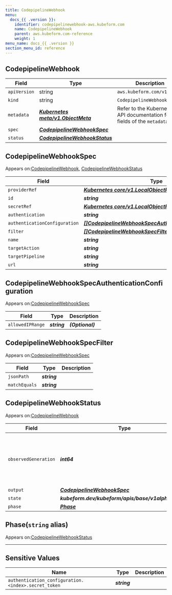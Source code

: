 ```yaml
---
title: CodepipelineWebhook
menu:
  docs_{{ .version }}:
    identifier: codepipelinewebhook-aws.kubeform.com
    name: CodepipelineWebhook
    parent: aws.kubeform.com-reference
    weight: 1
menu_name: docs_{{ .version }}
section_menu_id: reference
---
```


## CodepipelineWebhook
| Field | Type | Description |
| ------ | ----- | ----------- |
| `apiVersion` | string | `aws.kubeform.com/v1alpha1` |
|    `kind` | string | `CodepipelineWebhook` |
| `metadata` | ***[Kubernetes meta/v1.ObjectMeta](https://kubernetes.io/docs/reference/generated/kubernetes-api/v1.13/#objectmeta-v1-meta)***|Refer to the Kubernetes API documentation for the fields of the `metadata` field.|
| `spec` | ***[CodepipelineWebhookSpec](#codepipelinewebhookspec)***||
| `status` | ***[CodepipelineWebhookStatus](#codepipelinewebhookstatus)***||
## CodepipelineWebhookSpec

Appears on:[CodepipelineWebhook](#codepipelinewebhook), [CodepipelineWebhookStatus](#codepipelinewebhookstatus)

| Field | Type | Description |
| ------ | ----- | ----------- |
| `providerRef` | ***[Kubernetes core/v1.LocalObjectReference](https://kubernetes.io/docs/reference/generated/kubernetes-api/v1.13/#localobjectreference-v1-core)***||
| `id` | ***string***||
| `secretRef` | ***[Kubernetes core/v1.LocalObjectReference](https://kubernetes.io/docs/reference/generated/kubernetes-api/v1.13/#localobjectreference-v1-core)***||
| `authentication` | ***string***||
| `authenticationConfiguration` | ***[[]CodepipelineWebhookSpecAuthenticationConfiguration](#codepipelinewebhookspecauthenticationconfiguration)***| ***(Optional)*** |
| `filter` | ***[[]CodepipelineWebhookSpecFilter](#codepipelinewebhookspecfilter)***||
| `name` | ***string***||
| `targetAction` | ***string***||
| `targetPipeline` | ***string***||
| `url` | ***string***| ***(Optional)*** |
## CodepipelineWebhookSpecAuthenticationConfiguration

Appears on:[CodepipelineWebhookSpec](#codepipelinewebhookspec)

| Field | Type | Description |
| ------ | ----- | ----------- |
| `allowedIPRange` | ***string***| ***(Optional)*** |
## CodepipelineWebhookSpecFilter

Appears on:[CodepipelineWebhookSpec](#codepipelinewebhookspec)

| Field | Type | Description |
| ------ | ----- | ----------- |
| `jsonPath` | ***string***||
| `matchEquals` | ***string***||
## CodepipelineWebhookStatus

Appears on:[CodepipelineWebhook](#codepipelinewebhook)

| Field | Type | Description |
| ------ | ----- | ----------- |
| `observedGeneration` | ***int64***| ***(Optional)*** Resource generation, which is updated on mutation by the API Server.|
| `output` | ***[CodepipelineWebhookSpec](#codepipelinewebhookspec)***| ***(Optional)*** |
| `state` | ***kubeform.dev/kubeform/apis/base/v1alpha1.State***| ***(Optional)*** |
| `phase` | ***[Phase](#phase)***| ***(Optional)*** |
## Phase(`string` alias)

Appears on:[CodepipelineWebhookStatus](#codepipelinewebhookstatus)

---
## Sensitive Values
| Name | Type | Description |
|------|------|-------------|
| `authentication_configuration.<index>.secret_token` | ***string*** ||
